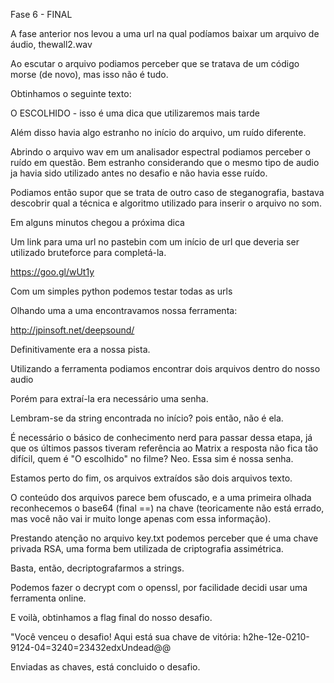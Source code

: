 Fase 6 - FINAL

A fase anterior nos levou a uma url na qual podíamos baixar um arquivo de áudio, thewall2.wav

Ao escutar o arquivo podiamos perceber que se tratava de um código morse (de novo), mas isso não é tudo.

Obtinhamos o seguinte texto:

O ESCOLHIDO - isso é uma dica que utilizaremos mais tarde

Além disso havia algo estranho no início do arquivo, um ruído diferente.

Abrindo o arquivo wav em um analisador espectral podiamos perceber o ruído em questão. Bem estranho considerando que o mesmo tipo de audio ja havia sido utilizado antes no desafio e não havia esse ruído.

Podiamos então supor que se trata de outro caso de steganografia, bastava descobrir qual a técnica e algoritmo utilizado para inserir o arquivo no som.

Em alguns minutos chegou a próxima dica

Um link para uma url no pastebin com um início de url que deveria ser utilizado bruteforce para completá-la.

https://goo.gl/wUt1y<BRUTE>

Com um simples python podemos testar todas as urls

Olhando uma a uma encontravamos nossa ferramenta:

http://jpinsoft.net/deepsound/

Definitivamente era a nossa pista.

Utilizando a ferramenta podiamos encontrar dois arquivos dentro do nosso audio

Porém para extraí-la era necessário uma senha. 

Lembram-se da string encontrada no início? pois então, não é ela.

É necessário o básico de conhecimento nerd para passar dessa etapa, já que os últimos passos tiveram referência ao Matrix a resposta não fica tão difícil, quem é "O escolhido" no filme? Neo. Essa sim é nossa senha.

Estamos perto do fim, os arquivos extraídos são dois arquivos texto.

O conteúdo dos arquivos parece bem ofuscado, e a uma primeira olhada reconhecemos o base64 (final ==) na chave (teoricamente não está errado, mas você não vai ir muito longe apenas com essa informação).

Prestando atenção no arquivo key.txt podemos perceber que é uma chave privada RSA, uma forma bem utilizada de criptografia assimétrica. 

Basta, então, decriptografarmos a strings.

Podemos fazer o decrypt com o openssl, por facilidade decidi usar uma ferramenta online.

E voilà, obtinhamos a flag final do nosso desafio.

"Você venceu o desafio! Aqui está sua chave de vitória:
h2he-12e-0210-9124-04=3240=23432edxUndead@@

Enviadas as chaves, está concluido o desafio.
